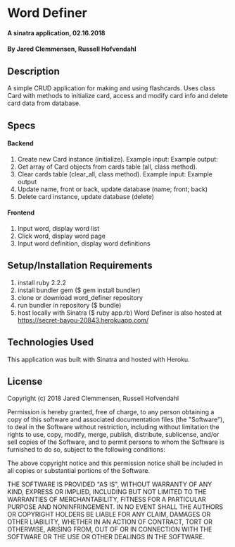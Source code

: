 # Word Definer

#### A sinatra application, 02.16.2018

#### By Jared Clemmensen, Russell Hofvendahl

## Description
  A simple CRUD application for making and using flashcards. Uses class Card with methods to initialize card, access and modify card info and delete card data from database.

## Specs

#### Backend
  1. Create new Card instance (initialize).
    Example input:
    Example output:
  2. Get array of Card objects from cards table (all, class method).
  3. Clear cards table (clear_all, class method).
    Example input:
    Example output
  4. Update name, front or back, update database (name; front; back)
  5. Delete card instance, update database (delete)

#### Frontend
  1. Input word, display word list
  2. Click word, display word page
  3. Input word definition, display word definitions

## Setup/Installation Requirements
  1. install ruby 2.2.2
  2. install bundler gem ($ gem install bundler)
  3. clone or download word_definer repository
  4. run bundler in repository ($ bundle)
  5. host locally with Sinatra ($ ruby app.rb)
  Word Definer is also hosted at https://secret-bayou-20843.herokuapp.com/

## Technologies Used
  This application was built with Sinatra and hosted with Heroku.

## License
  Copyright (c) 2018 Jared Clemmensen, Russell Hofvendahl

  Permission is hereby granted, free of charge, to any person obtaining a copy of this software and associated documentation files (the "Software"), to deal in the Software without restriction, including without limitation the rights to use, copy, modify, merge, publish, distribute, sublicense, and/or sell copies of the Software, and to permit persons to whom the Software is furnished to do so, subject to the following conditions:

  The above copyright notice and this permission notice shall be included in all copies or substantial portions of the Software.

  THE SOFTWARE IS PROVIDED "AS IS", WITHOUT WARRANTY OF ANY KIND, EXPRESS OR IMPLIED, INCLUDING BUT NOT LIMITED TO THE WARRANTIES OF MERCHANTABILITY, FITNESS FOR A PARTICULAR PURPOSE AND NONINFRINGEMENT. IN NO EVENT SHALL THE AUTHORS OR COPYRIGHT HOLDERS BE LIABLE FOR ANY CLAIM, DAMAGES OR OTHER LIABILITY, WHETHER IN AN ACTION OF CONTRACT, TORT OR OTHERWISE, ARISING FROM, OUT OF OR IN CONNECTION WITH THE SOFTWARE OR THE USE OR OTHER DEALINGS IN THE SOFTWARE.
